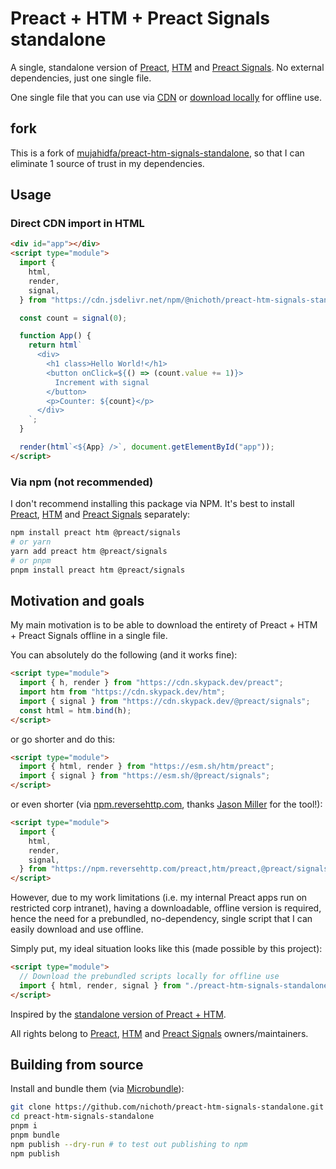 # Preact + HTM + Preact Signals standalone
A single, standalone version of [Preact](https://github.com/preactjs/preact), [HTM](https://github.com/developit/htm) and [Preact Signals](https://github.com/preactjs/signals). No external dependencies, just one single file.

One single file that you can use via [CDN](https://cdn.jsdelivr.net/npm/@nichoth/preact-htm-signals-standalone/dist/standalone.js) or [download locally](https://github.com/nichoth/preact-htm-signals-standalone/blob/main/dist/standalone.js) for offline use.

## fork
This is a fork of [mujahidfa/preact-htm-signals-standalone](https://github.com/mujahidfa/preact-htm-signals-standalone), so that I can eliminate 1 source of trust in my dependencies.

## Usage

### Direct CDN import in HTML

```html
<div id="app"></div>
<script type="module">
  import {
    html,
    render,
    signal,
  } from "https://cdn.jsdelivr.net/npm/@nichoth/preact-htm-signals-standalone/dist/standalone.js";

  const count = signal(0);

  function App() {
    return html`
      <div>
        <h1 class>Hello World!</h1>
        <button onClick=${() => (count.value += 1)}>
          Increment with signal
        </button>
        <p>Counter: ${count}</p>
      </div>
    `;
  }

  render(html`<${App} />`, document.getElementById("app"));
</script>
```

### Via npm (not recommended)

I don't recommend installing this package via NPM. It's best to install [Preact](https://github.com/preactjs/preact), [HTM](https://github.com/developit/htm) and [Preact Signals](https://github.com/preactjs/signals) separately:

```sh
npm install preact htm @preact/signals
# or yarn
yarn add preact htm @preact/signals
# or pnpm
pnpm install preact htm @preact/signals
```

## Motivation and goals

My main motivation is to be able to download the entirety of Preact + HTM + Preact Signals offline in a single file.

You can absolutely do the following (and it works fine):

```html
<script type="module">
  import { h, render } from "https://cdn.skypack.dev/preact";
  import htm from "https://cdn.skypack.dev/htm";
  import { signal } from "https://cdn.skypack.dev/@preact/signals";
  const html = htm.bind(h);
</script>
```

or go shorter and do this:

```html
<script type="module">
  import { html, render } from "https://esm.sh/htm/preact";
  import { signal } from "https://esm.sh/@preact/signals";
</script>
```

or even shorter (via [npm.reversehttp.com](https://npm.reversehttp.com/), thanks [Jason Miller](https://github.com/developit) for the tool!):

```html
<script type="module">
  import {
    html,
    render,
    signal,
  } from "https://npm.reversehttp.com/preact,htm/preact,@preact/signals";
</script>
```

However, due to my work limitations (i.e. my internal Preact apps run on restricted corp intranet), having a downloadable, offline version is required, hence the need for a prebundled, no-dependency, single script that I can easily download and use offline.

Simply put, my ideal situation looks like this (made possible by this project):

```html
<script type="module">
  // Download the prebundled scripts locally for offline use
  import { html, render, signal } from "./preact-htm-signals-standalone.js";
</script>
```

Inspired by the [standalone version of Preact + HTM](https://github.com/developit/htm#installation).

All rights belong to [Preact](https://github.com/preactjs/preact), [HTM](https://github.com/developit/htm) and [Preact Signals](https://github.com/preactjs/signals) owners/maintainers.

## Building from source

Install and bundle them (via [Microbundle](https://github.com/developit/microbundle)):

```sh
git clone https://github.com/nichoth/preact-htm-signals-standalone.git
cd preact-htm-signals-standalone
pnpm i
pnpm bundle
npm publish --dry-run # to test out publishing to npm
npm publish
```
